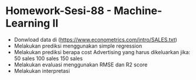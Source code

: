 # Homework-Sesi-88 - Machine-Learning II

* Donwload data di (https://www.econometrics.com/intro/SALES.txt)
* Melakukan prediksi menggunakan simple regression
* Melakukan prediksi berapa cost Advertising yang harus dikeluarkan jika:
50 sales
100 sales
150 sales
* Melakukan evaluasi menggunakan RMSE dan R2 score
* Melakukan interpretasi
